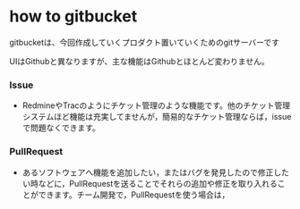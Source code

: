 # how to gitbucket

gitbucketは、今回作成していくプロダクト置いていくためのgitサーバーです

UIはGithubと異なりますが、主な機能はGithubとほとんど変わりません。

### Issue

* RedmineやTracのようにチケット管理のような機能です。他のチケット管理システムほど機能は充実してませんが，簡易的なチケット管理ならば，issueで問題なくできます。


### PullRequest

* あるソフトウェアへ機能を追加したい，またはバグを発見したので修正したい時などに，PullRequestを送ることでそれらの追加や修正を取り入れることができます。チーム開発で，PullRequestを使う場合は，


